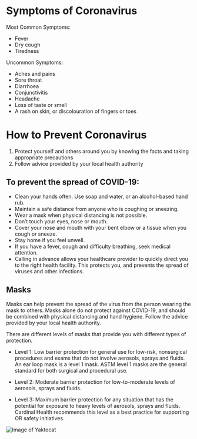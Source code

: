 # Symptoms of Coronavirus
Most Common Symptoms:
* Fever
* Dry cough 
* Tiredness

Uncommon Symptoms:
* Aches and pains
* Sore throat
* Diarrhoea
* Conjunctivitis
* Headache
* Loss of taste or smell
* A rash on skin, or discolouration of fingers or toes

# How to Prevent Coronavirus
1. Protect yourself and others around you by knowing the facts and taking appropriate precautions
2. Follow advice provided by your local health authority

## To prevent the spread of COVID-19:
* Clean your hands often. Use soap and water, or an alcohol-based hand rub.
* Maintain a safe distance from anyone who is coughing or sneezing.
* Wear a mask when physical distancing is not possible.
* Don’t touch your eyes, nose or mouth.
* Cover your nose and mouth with your bent elbow or a tissue when you cough or sneeze.
* Stay home if you feel unwell.
* If you have a fever, cough and difficulty breathing, seek medical attention.
* Calling in advance allows your healthcare provider to quickly direct you to the right health facility. This protects you, and prevents the spread of viruses and other infections.

## Masks
Masks can help prevent the spread of the virus from the person wearing the mask to others. Masks alone do not protect against COVID-19, and should be combined with physical distancing and hand hygiene. Follow the advice provided by your local health authority.

There are different levels of masks that provide you with different types of protection.

* Level 1: Low barrier protection for general use for low-risk, nonsurgical procedures and exams that do not involve aerosols, sprays and fluids. An ear loop mask is a level 1 mask. ASTM level 1 masks are the general standard for both surgical and procedural use.

* Level 2: Moderate barrier protection for low-to-moderate levels of aerosols, sprays and fluids.

* Level 3: Maximum barrier protection for any situation that has the potential for exposure to heavy levels of aerosols, sprays and fluids. Cardinal Health recommends this level as a best practice for supporting OR safety initiatives.

![Image of Yaktocat](https://cloudfront-us-east-1.images.arcpublishing.com/advancelocal/GY5QBNPRJJAWRLOZVLLEUQTC3E.jpg)
